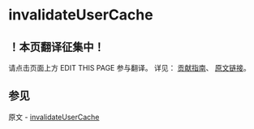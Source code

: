 # invalidateUserCache

## ！本页翻译征集中！

请点击页面上方 EDIT THIS PAGE 参与翻译。
详见：
[贡献指南]( https://github.com/JinMuInfo/MongoDB-Manual-zh/blob/master/CONTRIBUTING.md )、
[原文链接](  https://docs.mongodb.com/manual/reference/command/invalidateUserCache/  )。

## 参见

原文 - [invalidateUserCache]( https://docs.mongodb.com/manual/reference/command/invalidateUserCache/ )

